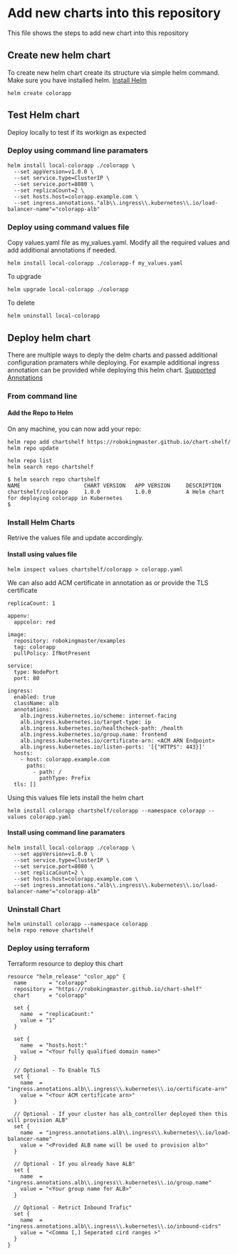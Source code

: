 # Add new charts into this repository
This file shows the steps to add new chart into this repository

## Create new helm chart
To create new helm chart create its structure via simple helm command. Make sure you have installed helm. 
[Install Helm](https://helm.sh/docs/intro/install/)
```
helm create colorapp
```

## Test Helm chart
Deploy locally to test if its workign as expected
### Deploy using command line paramaters
```
helm install local-colorapp ./colorapp \
  --set appVersion=v1.0.0 \
  --set service.type=ClusterIP \
  --set service.port=8080 \
  --set replicaCount=2 \
  --set hosts.host=colorapp.example.com \
  --set ingress.annotations."alb\\.ingress\\.kubernetes\\.io/load-balancer-name"="colorapp-alb"

```
### Deploy using command values file
Copy values.yaml file as my_values.yaml. Modify all the required values and add additional annotations if needed.
```
helm install local-colorapp ./colorapp-f my_values.yaml
```

To upgrade
```
helm upgrade local-colorapp ./colorapp
```

To delete
```
helm uninstall local-colorapp
```

## Deploy helm chart
There are multiple ways to deply the delm charts and passed additional configuration pramaters while deploying. For example additional ingress annotation can be provided while deploying this helm chart. [Supported Annotations](https://kubernetes-sigs.github.io/aws-load-balancer-controller/v2.2/guide/ingress/annotations/#annotations)
### From command line

#### Add the Repo to Helm
On any machine, you can now add your repo:
```
helm repo add chartshelf https://robokingmaster.github.io/chart-shelf/
helm repo update

helm repo list
helm search repo chartshelf

$ helm search repo chartshelf
NAME                    CHART VERSION   APP VERSION     DESCRIPTION                                      
chartshelf/colorapp     1.0.0           1.0.0           A Helm chart for deploying colorapp in Kubernetes
$ 
```

### Install Helm Charts
Retrive the values file and update accordingly. 

#### Install using values file
```
helm inspect values chartshelf/colorapp > colorapp.yaml
```
We can also add ACM certificate in annotation as or provide the TLS certificate
```
replicaCount: 1

appenv:
  appcolor: red

image:
  repository: robokingmaster/examples
  tag: colorapp
  pullPolicy: IfNotPresent

service:
  type: NodePort
  port: 80

ingress:
  enabled: true
  className: alb
  annotations:
    alb.ingress.kubernetes.io/scheme: internet-facing
    alb.ingress.kubernetes.io/target-type: ip
    alb.ingress.kubernetes.io/healthcheck-path: /health
    alb.ingress.kubernetes.io/group.name: frontend
    alb.ingress.kubernetes.io/certificate-arn: <ACM ARN Endpoint>
    alb.ingress.kubernetes.io/listen-ports: '[{"HTTPS": 443}]'
  hosts:
    - host: colorapp.example.com
      paths:
        - path: /
          pathType: Prefix
  tls: []
```
Using this values file lets install the helm chart
```
helm install colorapp chartshelf/colorapp --namespace colorapp --values colorapp.yaml
```

#### Install using command line paramaters
```
helm install local-colorapp ./colorapp \
  --set appVersion=v1.0.0 \
  --set service.type=ClusterIP \
  --set service.port=8080 \
  --set replicaCount=2 \
  --set hosts.host=colorapp.example.com \
  --set ingress.annotations."alb\\.ingress\\.kubernetes\\.io/load-balancer-name"="colorapp-alb"

```

### Uninstall Chart
```
helm uninstall colorapp --namespace colorapp
helm repo remove chartshelf
```
### Deploy using terraform
Terraform resource to deploy this chart
```
resource "helm_release" "color_app" {
  name       = "colorapp"
  repository = "https://robokingmaster.github.io/chart-shelf"
  chart      = "colorapp"  

  set {
    name  = "replicaCount:"
    value = "1"
  }

  set {
    name  = "hosts.host:"
    value = "<Your fully qualified domain name>"
  }

  // Optional - To Enable TLS
  set {
    name  = "ingress.annotations.alb\\.ingress\\.kubernetes\\.io/certificate-arn"
    value = "<Your ACM certificate arn>"
  } 

  // Optional - If your cluster has alb_controller deployed then this will provision ALB"
  set {
    name  = "ingress.annotations.alb\\.ingress\\.kubernetes\\.io/load-balancer-name"
    value = "<Provided ALB name will be used to provision alb>"
  }   

  // Optional - If you already have ALB"
  set {
    name  = "ingress.annotations.alb\\.ingress\\.kubernetes\\.io/group.name"
    value = "<Your group name for ALB>"
  } 

  // Optional - Retrict Inbound Trafic"
  set {
    name  = "ingress.annotations.alb\\.ingress\\.kubernetes\\.io/inbound-cidrs"
    value = "<Comma [,] Seperated cird ranges >"
  }     
}
```
